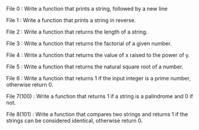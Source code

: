 File 0 : Write a function that prints a string, followed by a new line

File 1 : Write a function that prints a string in reverse.

File 2 : Write a function that returns the length of a string.

File 3 : Write a function that returns the factorial of a given number.

File 4 : Write a function that returns the value of x raised to the power of y.

File 5 : Write a function that returns the natural square root of a number.

File 6 : Write a function that returns 1 if the input integer is a prime number, otherwise return 0.

File 7(100) : Write a function that returns 1 if a string is a palindrome and 0 if not.

File 8(101) : Write a function that compares two strings and returns 1 if the strings can be considered identical, otherwise return 0.
